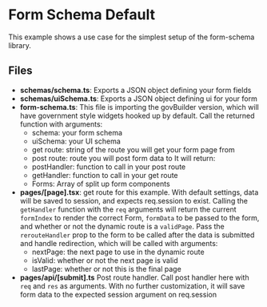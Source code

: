 # Form Schema Default

This example shows a use case for the simplest setup of the form-schema library.

## Files

- **schemas/schema.ts**: Exports a JSON object defining your form fields
- **schemas/uiSchema.ts**: Exports a JSON object defining ui for your form
- **form-schema.ts**: This file is importing the govBuilder version, which will have government style widgets hooked up by default.
  Call the returned function with arguments:
  - schema: your form schema
  - uiSchema: your UI schema
  - get route: string of the route you will get your form page from
  - post route: route you will post form data to
    It will return:
  - postHandler: function to call in your post route
  - getHandler: function to call in your get route
  - Forms: Array of split up form components
- **pages/[page].tsx**: get route for this example. With default settings, data will be saved to session, and expects req.session to exist. Calling the `getHandler` function
with the `req` arguments will return the current `formIndex` to render the correct Form, `formData` to be passed to the form, and whether or not the dynamic route is a `validPage`. Pass the `rerouteHandler` prop to the form to be called after the data is submitted and handle redirection, which will be called with arguments:
  - nextPage: the next page to use in the dynamic route
  - isValid: whether or not the next page is valid
  - lastPage: whether or not this is the final page
- **pages/api/[submit].ts** Post route handler. Call post handler here with `req` and `res` as arguments. With no further customization, it will save form data to the expected session argument on req.session